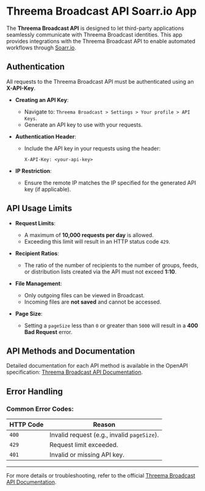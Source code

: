 # Threema Broadcast API Soarr.io App

The **Threema Broadcast API** is designed to let third-party applications seamlessly communicate with Threema Broadcast identities. This app provides integrations with the Threema Broadcast API to enable automated workflows through [Soarr.io](https://soarr.io).

## Authentication

All requests to the Threema Broadcast API must be authenticated using an **X-API-Key**.

- **Creating an API Key**:
  - Navigate to: `Threema Broadcast > Settings > Your profile > API Keys`.
  - Generate an API key to use with your requests.

- **Authentication Header**:
  - Include the API key in your requests using the header:
    ```http
    X-API-Key: <your-api-key>
    ```

- **IP Restriction**:
  - Ensure the remote IP matches the IP specified for the generated API key (if applicable).

## API Usage Limits

- **Request Limits**:
  - A maximum of **10,000 requests per day** is allowed.
  - Exceeding this limit will result in an HTTP status code `429`.

- **Recipient Ratios**:
  - The ratio of the number of recipients to the number of groups, feeds, or distribution lists created via the API must not exceed **1:10**.

- **File Management**:
  - Only outgoing files can be viewed in Broadcast.
  - Incoming files are **not saved** and cannot be accessed.

- **Page Size**:
  - Setting a `pageSize` less than `0` or greater than `5000` will result in a **400 Bad Request** error.

## API Methods and Documentation

Detailed documentation for each API method is available in the OpenAPI specification:
[Threema Broadcast API Documentation](https://broadcast.threema.ch/en/api-doc).

## Error Handling

### Common Error Codes:
| **HTTP Code** | **Reason**                              |
|---------------|------------------------------------------|
| `400`         | Invalid request (e.g., invalid `pageSize`). |
| `429`         | Request limit exceeded.                 |
| `401`         | Invalid or missing API key.             |

---

For more details or troubleshooting, refer to the official [Threema Broadcast API Documentation](https://broadcast.threema.ch/en/api-doc).
